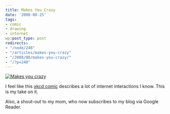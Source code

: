 ```yaml
---
title: Makes You Crazy
date: '2008-08-25'
tags:
- comic
- drawing
- internet
wp:post_type: post
redirects:
- "/node/248"
- "/articles/makes-you-crazy"
- "/2008/08/makes-you-crazy/"
- "/?p=248"
---
```


[ ![Makes you crazy](http://farm4.static.flickr.com/3279/2798817264_83b877ccd5.jpg) ](http://www.flickr.com/photos/bensheldon/2798817264/ "Makes you crazy by bensheldon, on Flickr")

I feel like this [xkcd comic](http://xkcd.com/281/) describes a lot of internet interactions I know. This is my take on it.

Also, a shout-out to my mom, who now subscribes to my blog via Google Reader.
